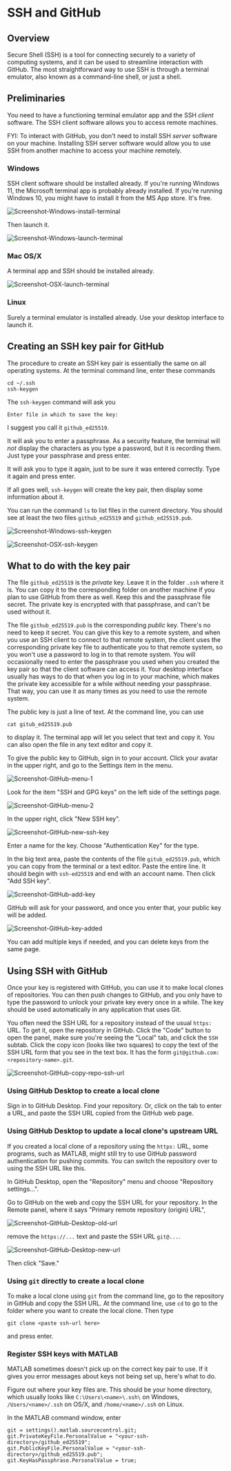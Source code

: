 # SSH and GitHub

## Overview

Secure Shell (SSH) is a tool for connecting securely to a variety of computing systems, and it can be used to streamline interaction with GitHub.
The most straightforward way to use SSH is through a terminal emulator, also known as a command-line shell, or just a shell.

## Preliminaries

You need to have a functioning terminal emulator app and the SSH *client* software.
The SSH client software allows you to access remote machines.

FYI:
To interact with GitHub, you don't need to install SSH *server* software on your machine.
Installing SSH server software would allow you to use SSH from another machine to access your machine remotely.

### Windows

SSH client software should be installed already.
If you're running Windows 11, the Microsoft terminal app is probably already installed.
If you're running Windows 10, you might have to install it from the MS App store.
It's free.

![Screenshot-Windows-install-terminal](Screenshot-Windows-install-terminal.png "Screenshot of Microsoft terminal in the app store")

Then launch it.

![Screenshot-Windows-launch-terminal](Screenshot-Windows-launch-terminal.png "Screenshot of launching Microsoft terminal")

### Mac OS/X

A terminal app and SSH should be installed already.

![Screenshot-OSX-launch-terminal](Screenshot-OSX-launch-terminal.png "Screenshot of launching the Mac OS/X terminal")

### Linux

Surely a terminal emulator is installed already.
Use your desktop interface to launch it.

## Creating an SSH key pair for GitHub

The procedure to create an SSH key pair is essentially the same on all operating systems.
At the terminal command line, enter these commands

```
cd ~/.ssh
ssh-keygen
```

The `ssh-keygen` command will ask you

```
Enter file in which to save the key:
```

I suggest you call it `github_ed25519`.

It will ask you to enter a passphrase.
As a security feature, the terminal will *not* display the characters as you type a password, but it is recording them.
Just type your passphrase and press enter.

It will ask you to type it again, just to be sure it was entered correctly.
Type it again and press enter.

If all goes well, `ssh-keygen` will create the key pair,
then display some information about it.

You can run the command `ls` to list files in the current directory.
You should see at least the two files `github_ed25519` and `github_ed25519.pub`.

![Screenshot-Windows-ssh-keygen](Screenshot-Windows-ssh-keygen.png "Screenshot of ssh-keygen on Windows")

![Screenshot-OSX-ssh-keygen](Screenshot-OSX-ssh-keygen "Screenshot of ssh-keygen on OSX")

## What to do with the key pair

The file `github_ed25519` is the *private* key.
Leave it in the folder `.ssh` where it is.
You can copy it to the corresponding folder on another machine if you plan to use GitHub from there as well.
Keep this and the passphrase file secret.
The private key is encrypted with that passphrase, and can't be used without it.

The file `github_ed25519.pub` is the corresponding *public* key.
There's no need to keep it secret.
You can give this key to a remote system, and when you use an SSH client to connect to that remote system, the client uses the corresponding private key file to authenticate you to that remote system, so you won't use a password to log in to that remote system.
You will occasionally need to enter the passphrase you used when you created the key pair so that the client software can access it.
Your desktop interface usually has ways to do that when you log in to your machine, which makes the private key accessible for a while without needing your passphrase.
That way, you can use it as many times as you need to use the remote system.

The public key is just a line of text.
At the command line, you can use

```
cat gitub_ed25519.pub
```

to display it.
The terminal app will let you select that text and copy it.
You can also open the file in any text editor and copy it.

To give the public key to GitHub, sign in to your account.
Click your avatar in the upper right, and go to the Settings item in the menu.

![Screenshot-GitHub-menu-1](Screenshot-GitHub-menu-1.png "Screenshot of GitHub menu")

Look for the item "SSH and GPG keys" on the left side of the settings page.

![Screenshot-GitHub-menu-2](Screenshot-GitHub-menu-2.png "Screenshot of GitHub menu")

In the upper right, click "New SSH key".

![Screenshot-GitHub-new-ssh-key](Screenshot-GitHub-new-ssh-key.png "Screenshot of GitHub SSH key list")

Enter a name for the key.
Choose "Authentication Key" for the type.

In the big text area, paste the contents of the file `gitub_ed25519.pub`, which you can copy from the terminal or a text editor.
Paste the entire line.
It should begin with `ssh-ed25519` and end with an account name.
Then click "Add SSH key".

![Screenshot-GitHub-add-key](Screenshot-GitHub-add-key.png "Screenshot of adding the key in GitHub")

GitHub will ask for your password, and once you enter that, your public key will be added.

![Screenshot-GitHub-key-added](Screenshot-GitHub-key-added.png "Screenshot of adding the key in GitHub")

You can add multiple keys if needed, and you can delete keys from the same page.

## Using SSH with GitHub

Once your key is registered with GitHub, you can use it to make local clones of repositories.
You can then push changes to GitHub, and you only have to type the password to unlock your private key every once in a while.
The key should be used automatically in any application that uses Git.

You often need the SSH URL for a repository instead of the usual `https:` URL.
To get it, open the repository in GitHub.
Click the "Code" button to open the panel, make sure you're seeing the "Local" tab, and click the `SSH` subtab.
Click the copy icon (looks like two squares) to copy the text of the SSH URL form that you see in the text box.
It has the form `git@github.com:<repository-name>.git`.

![Screenshot-GitHub-copy-repo-ssh-url](Screenshot-GitHub-copy-repo-ssh-url.png "Screenshot of how to copy the SSH URL")

### Using GitHub Desktop to create a local clone

Sign in to GitHub Desktop.
Find your repository.
Or, click on the tab to enter a URL, and paste the SSH URL copied from the GitHub web page.

### Using GitHub Desktop to update a local clone's upstream URL

If you created a local clone of a repository using the `https:` URL, some programs, such as MATLAB, might still try to use GitHub password authentication for pushing commits.
You can switch the repository over to using the SSH URL like this.

In GitHub Desktop, open the "Repository" menu and choose "Repository settings...".

Go to GitHub on the web and copy the SSH URL for your repository.
In the Remote panel, where it says "Primary remote repository (origin) URL",

![Screenshot-GitHub-Desktop-old-url](Screenshot-GitHub-Desktop-old-url.png "Screenshot of repository settings with the old URL")

remove the `https://...` text and paste the SSH URL `git@...`.

![Screenshot-GitHub-Desktop-new-url](Screenshot-GitHub-Desktop-new-url.png "Screenshot of repository settings with the new URL")

Then click "Save."


### Using `git` directly to create a local clone

To make a local clone using `git` from the command line, go to the repository in GitHub and copy the SSH URL.
At the command line, use `cd` to go to the folder where you want to create the local clone.
Then type

```
git clone <paste ssh-url here>
```

and press enter.

### Register SSH keys with MATLAB

MATLAB sometimes doesn't pick up on the correct key pair to use.
If it gives you error messages about keys not being set up, here's what to do.

Figure out where your key files are.
This should be your home directory, which usually looks like
`C:\Users\<name>\.ssh\` on Windows,
`/Users/<name>/.ssh` on OS/X,
and
`/home/<name>/.ssh` on Linux.

In the MATLAB command window, enter

```
git = settings().matlab.sourcecontrol.git;
git.PrivateKeyFile.PersonalValue = "<your-ssh-directory>/github_ed25519";
git.PublicKeyFile.PersonalValue = "<your-ssh-directory>/github_ed25519.pub";
git.KeyHasPassphrase.PersonalValue = true;
```
